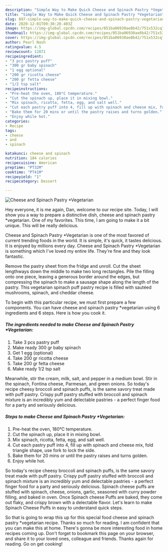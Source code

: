 ```yaml
---
description: "Simple Way to Make Quick Cheese and Spinach Pastry *Vegetarian"
title: "Simple Way to Make Quick Cheese and Spinach Pastry *Vegetarian"
slug: 897-simple-way-to-make-quick-cheese-and-spinach-pastry-vegetarian
date: 2020-12-01T09:30:20.403Z
image: https://img-global.cpcdn.com/recipes/051ba06930ae8b42/751x532cq70/cheese-and-spinach-pastry-vegetarian-recipe-main-photo.jpg
thumbnail: https://img-global.cpcdn.com/recipes/051ba06930ae8b42/751x532cq70/cheese-and-spinach-pastry-vegetarian-recipe-main-photo.jpg
cover: https://img-global.cpcdn.com/recipes/051ba06930ae8b42/751x532cq70/cheese-and-spinach-pastry-vegetarian-recipe-main-photo.jpg
author: Pearl Nash
ratingvalue: 4.5
reviewcount: 12871
recipeingredient:
- "3 pcs pastry puff"
- "300 gr baby spinach"
- "1 egg optional"
- "200 gr ricotta cheese"
- "200 gr fetta cheese"
- "1/2 tsp salt"
recipeinstructions:
- "Pre-heat the oven, 180°C temperature."
- "Cut the spinach up, place it in mixing bowl."
- "Mix spinach, ricotta, fetta, egg, and salt well."
- "Cut each pastry puff into 4, fill up with spinach and cheese mix, fold triangle shape, use fork to lock the side."
- "Bake them for 20 mins or until the pastry raises and turns golden."
- "Enjoy while hot."
categories:
- Recipe
tags:
- cheese
- and
- spinach

katakunci: cheese and spinach 
nutrition: 184 calories
recipecuisine: American
preptime: "PT32M"
cooktime: "PT41M"
recipeyield: "1"
recipecategory: Dessert

---
```



![Cheese and Spinach Pastry *Vegetarian](https://img-global.cpcdn.com/recipes/051ba06930ae8b42/751x532cq70/cheese-and-spinach-pastry-vegetarian-recipe-main-photo.jpg)

Hey everyone, it is me again, Dan, welcome to our recipe site. Today, I will show you a way to prepare a distinctive dish, cheese and spinach pastry *vegetarian. One of my favorites. This time, I am going to make it a bit unique. This will be really delicious.

Cheese and Spinach Pastry *Vegetarian is one of the most favored of current trending foods in the world. It is simple, it's quick, it tastes delicious. It is enjoyed by millions every day. Cheese and Spinach Pastry *Vegetarian is something which I've loved my entire life. They're fine and they look fantastic.

Remove the pastry sheet from the fridge and unroll. Cut the sheet lengthways down the middle to make two long rectangles. Pile the filling onto one piece, leaving a generous border around the edges, but compressing the spinach to make a sausage shape along the length of the pastry. This vegetarian spinach puff pastry recipe is filled with sautéed mushrooms, spinach, and cheddar cheese.


To begin with this particular recipe, we must first prepare a few components. You can have cheese and spinach pastry *vegetarian using 6 ingredients and 6 steps. Here is how you cook it.

<!--inarticleads1-->

##### The ingredients needed to make Cheese and Spinach Pastry *Vegetarian:

1. Take 3 pcs pastry puff
1. Make ready 300 gr baby spinach
1. Get 1 egg (optional)
1. Take 200 gr ricotta cheese
1. Take 200 gr fetta cheese
1. Make ready 1/2 tsp salt


Meanwhile, stir the cream, milk, salt, and pepper in a medium bowl. Stir in the spinach, Fontina cheese, Parmesan, and green onions. So today&#39;s recipe cheesy broccoli and spinach puffs, is the same savory treat made with puff pastry. Crispy puff pastry stuffed with broccoli and spinach mixture is an incredibly yum and delectable pastries - a perfect finger food for a party and seriously delicious. 

<!--inarticleads2-->

##### Steps to make Cheese and Spinach Pastry *Vegetarian:

1. Pre-heat the oven, 180°C temperature.
1. Cut the spinach up, place it in mixing bowl.
1. Mix spinach, ricotta, fetta, egg, and salt well.
1. Cut each pastry puff into 4, fill up with spinach and cheese mix, fold triangle shape, use fork to lock the side.
1. Bake them for 20 mins or until the pastry raises and turns golden.
1. Enjoy while hot.


So today&#39;s recipe cheesy broccoli and spinach puffs, is the same savory treat made with puff pastry. Crispy puff pastry stuffed with broccoli and spinach mixture is an incredibly yum and delectable pastries - a perfect finger food for a party and seriously delicious. Spinach cheese puffs are stuffed with spinach, cheese, onions, garlic, seasoned with curry powder filling, and baked in oven. Once Spinach cheese Puffs are baked, they come out flaky, and crispy brown with a delectable flavor. Let&#39;s learn to make Spinach Cheese Puffs in easy to understand quick steps. 

So that is going to wrap this up for this special food cheese and spinach pastry *vegetarian recipe. Thanks so much for reading. I am confident that you can make this at home. There's gonna be more interesting food in home recipes coming up. Don't forget to bookmark this page on your browser, and share it to your loved ones, colleague and friends. Thanks again for reading. Go on get cooking!
